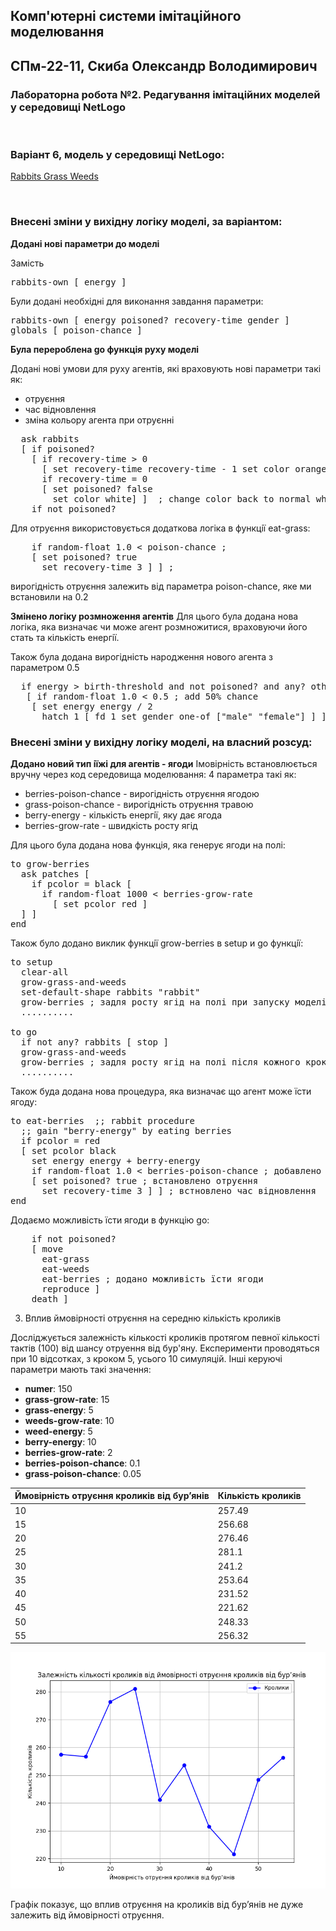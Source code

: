 ## Комп'ютерні системи імітаційного моделювання

## СПм-22-11, **Скиба Олександр Володимирович**

### Лабораторна робота №**2**. Редагування імітаційних моделей у середовищі NetLogo

<br>

### Варіант 6, модель у середовищі NetLogo:

[Rabbits Grass Weeds](http://www.netlogoweb.org/launch#http://www.netlogoweb.org/assets/modelslib/Sample%20Models/Biology/Rabbits%20Grass%20Weeds.nlogo)

<br>

### Внесені зміни у вихідну логіку моделі, за варіантом:

**Доданi новi параметри до моделi**

Замість
<pre>
rabbits-own [ energy ]
</pre>

Були додані необхідні для виконання завдання параметри:
<pre>
rabbits-own [ energy poisoned? recovery-time gender ]
globals [ poison-chance ]
</pre>

**Була перероблена go функцiя руху моделi**

Доданi новi умови для руху агентiв, якi враховують новi параметри такi як:

- отруєння
- час відновлення
- змiна кольору агента при отруєнні

<pre>
  ask rabbits
  [ if poisoned? 
    [ if recovery-time > 0 
      [ set recovery-time recovery-time - 1 set color orange]
      if recovery-time = 0 
      [ set poisoned? false
        set color white] ]  ; change color back to normal when recovered
    if not poisoned?
</pre>

Для отруєння використовується додаткова логiка в функцiї eat-grass:

<pre>
    if random-float 1.0 < poison-chance ;
    [ set poisoned? true
      set recovery-time 3 ] ] ;
</pre>

вирогiднiсть отруєння залежить від параметра poison-chance, яке ми встановили на 0.2

**Змiнено логiку розмноження агентiв**
Для цього була додана нова логiка, яка визначає чи може агент розмножитися,
враховуючи його стать та кiлькiсть енергiї.

Також була додана вирогiднiсть народження нового агента з параметром 0.5
<pre>
  if energy > birth-threshold and not poisoned? and any? other rabbits in-radius 1 with [gender != [gender] of myself and energy > birth-threshold and not poisoned?]
   [ if random-float 1.0 < 0.5 ; add 50% chance
    [ set energy energy / 2
      hatch 1 [ fd 1 set gender one-of ["male" "female"] ] ] ] ;
</pre>

### Внесені зміни у вихідну логіку моделі, на власний розсуд:

**Додано новий тип iїжi для агентiв - ягоди**
Імовірність встановлюється вручну через код середовища моделювання:
4 параметра такі як:

- berries-poison-chance - вирогiднiсть отруєння ягодою
- grass-poison-chance - вирогiднiсть отруєння травою
- berry-energy - кiлькiсть енергiї, яку дає ягода
- berries-grow-rate - швидкiсть росту ягiд

Для цього була додана нова функцiя, яка генерує ягоди на полi:
<pre>
to grow-berries
  ask patches [
    if pcolor = black [
      if random-float 1000 < berries-grow-rate
        [ set pcolor red ]
  ] ]
end
</pre>

Також було додано виклик функцiї grow-berries в setup и go функцiї:
<pre>
to setup
  clear-all
  grow-grass-and-weeds
  set-default-shape rabbits "rabbit"
  grow-berries ; задля росту ягiд на полi при запуску моделi
  ..........

to go
  if not any? rabbits [ stop ]
  grow-grass-and-weeds
  grow-berries ; задля росту ягiд на полi пiсля кожного кроку
  ..........
</pre>

Також буда додана нова процедура, яка визначає що агент може їсти ягоду:
<pre>
to eat-berries  ;; rabbit procedure
  ;; gain "berry-energy" by eating berries
  if pcolor = red
  [ set pcolor black
    set energy energy + berry-energy 
    if random-float 1.0 < berries-poison-chance ; добавлено вирогiднiсть отруєння ягодою
    [ set poisoned? true ; встановлено отруєння
      set recovery-time 3 ] ] ; встновлено час відновлення
end
</pre>

Додаємо можливість їсти ягоди в функцiю go:

<pre>
    if not poisoned? 
    [ move 
      eat-grass 
      eat-weeds 
      eat-berries ; додано можливість їсти ягоди 
      reproduce ]
    death ]
</pre>

3. Вплив ймовірності отруєння на середню кількість кроликів

Досліджується залежність кількостi кроликів протягом певної кількості тактів (100)
від шансу отруення вiд бур'яну.
Експерименти проводяться при 10 вiдсотках, з кроком 5, усього 10 симуляцій.
Інші керуючі параметри мають такi значення:

- **numer**: 150
- **grass-grow-rate**: 15
- **grass-energy**: 5
- **weeds-grow-rate**: 10
- **weed-energy**: 5
- **berry-energy**: 10
- **berries-grow-rate**: 2
- **berries-poison-chance**: 0.1
- **grass-poison-chance**: 0.05

<table>
<thead>
<tr><th>Ймовірність отруєння кроликів від бур’янів</th><th>Кількість кроликів</th></tr>
</thead>
<tbody>
<tr><td>10</td><td>257.49</td></tr>
<tr><td>15</td><td>256.68</td></tr>
<tr><td>20</td><td>276.46</td></tr>
<tr><td>25</td><td>281.1</td></tr>
<tr><td>30</td><td>241.2</td></tr>
<tr><td>35</td><td>253.64</td></tr>
<tr><td>40</td><td>231.52</td></tr>
<tr><td>45</td><td>221.62</td></tr>
<tr><td>50</td><td>248.33</td></tr>
<tr><td>55</td><td>256.32</td></tr>
</tbody>
</table>

![Залежність середньої кiлькостi_кроликiв_вiд_отруєння](img_1.png)

Графік показує, що вплив отруєння на кроликів від бур’янів не дуже залежить від ймовірності отруєння.
